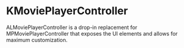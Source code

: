 # KMoviePlayerController
ALMoviePlayerController is a drop-in replacement for MPMoviePlayerController that exposes the UI elements and allows for maximum customization.
